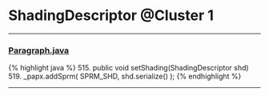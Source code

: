 # ShadingDescriptor @Cluster 1

***

### [Paragraph.java](https://searchcode.com/codesearch/view/97384407/)
{% highlight java %}
515. public void setShading(ShadingDescriptor shd)
519.   _papx.addSprm( SPRM_SHD, shd.serialize() );
{% endhighlight %}

***

